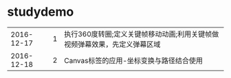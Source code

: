 # studydemo
<table>
    <tr>
          <td>2016-12-17</td><td>1</td><td>执行360度转圈;定义关键帧移动动画;利用关键帧做视频弹幕效果，先定义弹幕区域</td>
    </tr>
    <tr>
        <td>2016-12-18</td><td>2</td><td>Canvas标签的应用-坐标变换与路径结合使用</td>
    </tr>
</table>
